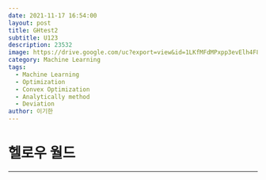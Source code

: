 ```yaml
---
date: 2021-11-17 16:54:00
layout: post
title: GHtest2
subtitle: U123
description: 23532
image: https://drive.google.com/uc?export=view&id=1LKfMFdMPxpp3evElh4F8YlL4mZbrs2o9
category: Machine Learning
tags:
  - Machine Learning
  - Optimization
  - Convex Optimization
  - Analytically method
  - Deviation
author: 이기한
---
```






#  헬로우 월드

---


